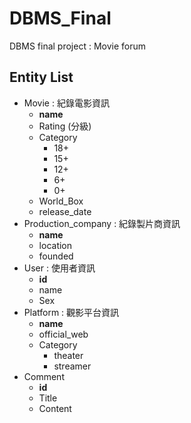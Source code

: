 # DBMS_Final
DBMS final project : Movie forum
## Entity List
- Movie : 紀錄電影資訊
  - **name**
  - Rating (分級)
  - Category
    - 18+
    - 15+
    - 12+
    - 6+
    - 0+
  - World_Box
  - release_date
- Production_company : 紀錄製片商資訊
  - **name**
  - location
  - founded
- User : 使用者資訊
  - **id**
  - name
  - Sex
- Platform : 觀影平台資訊
  - **name**
  - official_web
  - Category
    - theater
    - streamer   
- Comment
  - **id**
  - Title
  - Content